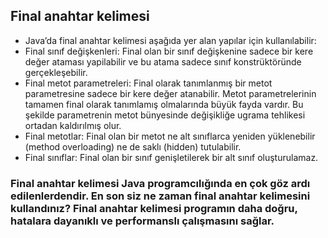 ## Final anahtar kelimesi
* Java’da final anahtar kelimesi aşağıda yer alan yapılar için kullanılabilir:
* Final sınıf değişkenleri: Final olan bir sınıf değişkenine sadece bir kere değer ataması yapilabilir ve bu atama sadece sınıf konstrüktöründe gerçekleşebilir.
* Final metot parametreleri: Final olarak tanımlanmış bir metot parametresine sadece bir kere değer atanabilir. Metot parametrelerinin tamamen final olarak tanımlamış olmalarında büyük fayda vardır. Bu şekilde parametrenin metot bünyesinde değişikliğe ugrama tehlikesi ortadan kaldırılmış olur.
* Final metotlar: Final olan bir metot ne alt sınıflarca yeniden yüklenebilir (method overloading) ne de saklı (hidden) tutulabilir.
* Final sınıflar: Final olan bir sınıf genişletilerek bir alt sınıf oluşturulamaz.
### Final anahtar kelimesi Java programcılığında en çok göz ardı edilenlerdendir. En son siz ne zaman final anahtar kelimesini kullandınız? Final anahtar kelimesi programın daha doğru, hatalara dayanıklı ve performanslı çalışmasını sağlar.
